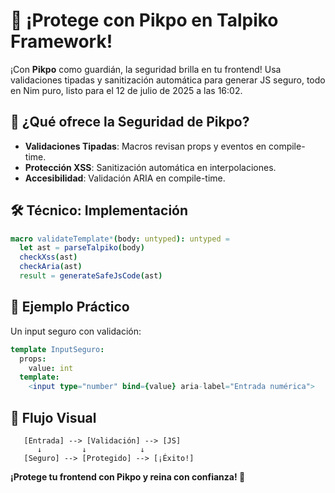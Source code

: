 # 🧯 ¡Protege con Pikpo en Talpiko Framework!

¡Con **Pikpo** como guardián, la seguridad brilla en tu frontend! Usa validaciones tipadas y sanitización automática para generar JS seguro, todo en Nim puro, listo para el 12 de julio de 2025 a las 16:02.

## 🚀 ¿Qué ofrece la Seguridad de Pikpo?
- **Validaciones Tipadas**: Macros revisan props y eventos en compile-time.
- **Protección XSS**: Sanitización automática en interpolaciones.
- **Accesibilidad**: Validación ARIA en compile-time.

## 🛠️ Técnico: Implementación
```nim
macro validateTemplate*(body: untyped): untyped =
  let ast = parseTalpiko(body)
  checkXss(ast)
  checkAria(ast)
  result = generateSafeJsCode(ast)
```

## 🎉 Ejemplo Práctico
Un input seguro con validación:
```nim
template InputSeguro:
  props:
    value: int
  template:
    <input type="number" bind={value} aria-label="Entrada numérica">
```

## 🎨 Flujo Visual
```
   [Entrada] --> [Validación] --> [JS]
      ↓         ↓            ↓
   [Seguro] --> [Protegido] --> [¡Éxito!]
```

**¡Protege tu frontend con Pikpo y reina con confianza! 🎨**